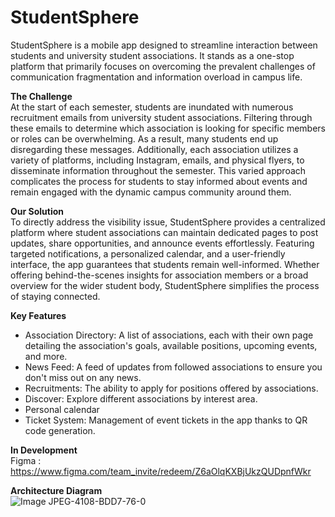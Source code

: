 # StudentSphere

StudentSphere is a mobile app designed to streamline interaction between students and university student associations. It stands as a one-stop platform that primarily focuses on overcoming the prevalent challenges of communication fragmentation and information overload in campus life.

**The Challenge** \
At the start of each semester, students are inundated with numerous recruitment emails from university student associations. Filtering through these emails to determine which association is looking for specific members or roles can be overwhelming. As a result, many students end up disregarding these messages. Additionally, each association utilizes a variety of platforms, including Instagram, emails, and physical flyers, to disseminate information throughout the semester. This varied approach complicates the process for students to stay informed about events and remain engaged with the dynamic campus community around them.

**Our Solution** \
To directly address the visibility issue, StudentSphere provides a centralized platform where student associations can maintain dedicated pages to post updates, share opportunities, and announce events effortlessly. Featuring targeted notifications, a personalized calendar, and a user-friendly interface, the app guarantees that students remain well-informed. Whether offering behind-the-scenes insights for association members or a broad overview for the wider student body, StudentSphere simplifies the process of staying connected.

**Key Features** 
-	Association Directory: A list of associations, each with their own page detailing the association's goals, available positions, upcoming events, and more.
-	News Feed: A feed of updates from followed associations to ensure you don't miss out on any news.
-	Recruitments: The ability to apply for positions offered by associations.
-	Discover: Explore different associations by interest area.
-	Personal calendar
-	Ticket System: Management of event tickets in the app thanks to QR code generation.

**In Development** \
Figma : https://www.figma.com/team_invite/redeem/Z6aOlqKXBjUkzQUDpnfWkr

**Architecture Diagram** \
![Image JPEG-4108-BDD7-76-0](https://github.com/The-Software-Enterprise/assos/assets/92825638/d712d536-488e-41cb-a954-a0cf7b7dcd5f)

